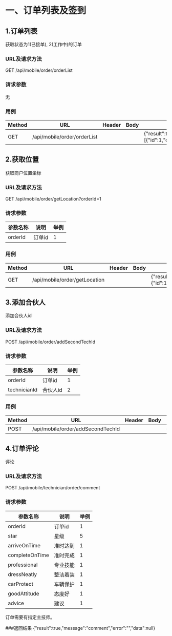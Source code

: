 # 一、订单列表及签到

## 1.订单列表
获取状态为1(已接单), 2(工作中)的订单
### URL及请求方法
GET /api/mobile/order/orderList

### 请求参数
无

### 用例
| Method | URL | Header | Body | Result |
| ------ | --- | ------ | ---- | ------ |
| GET | /api/mobile/order/orderList | | | {"result":true,"message":"orderList","error":null,"data":[{"id":1,"orderNum":"1","orderType":1,"photo":"1","orderTime":1420041600000,"addTime":1420041600000,"status":1,"customerType":1,"customerId":1,"customerName":"1","customerLon":"1","customerLat":"1","remark":"1","mainTechId":1,"secondTechId":1}]} |

## 2.获取位置
获取商户位置坐标

### URL及请求方法
GET /api/mobile/order/getLocation?orderId=1

### 请求参数

| 参数名称 | 说明 | 举例 |
| ------ | ---- | --- |
| orderId | 订单id | 1 |

### 用例
| Method | URL | Header | Body | Result |
| ------ | --- | ------ | ---- | ------ |
| GET | /api/mobile/order/getLocation | | | {"result":true,"message":"location","error":null,"data":{"id":1,"orderNum":"1","orderType":1,"photo":"1","orderTime":1420041600000,"addTime":1420041600000,"status":1,"customerType":1,"customerId":1,"customerName":"1","customerLon":"1","customerLat":"1","remark":"1","mainTechId":1,"secondTechId":1}} |


## 3.添加合伙人
添加合伙人id


### URL及请求方法
POST /api/mobile/order/addSecondTechId

### 请求参数

| 参数名称 | 说明 | 举例 |
| ------ | ---- | --- |
| orderId | 订单id | 1 |
| technicianId | 合伙人id |2 |

### 用例
| Method | URL | Header | Body | Result |
| ------ | --- | ------ | ---- | ------ |
| POST | /api/mobile/order/addSecondTechId | | | {"result":true,"message":"addSecondTechId","error":null,"data":null} |


## 4.订单评论
评论


### URL及请求方法
POST /api/mobile/technician/order/comment

### 请求参数

| 参数名称 | 说明 | 举例 |
| ------ | ---- | --- |
| orderId | 订单id | 1 |
| star | 星级 |5 |
| arriveOnTime | 准时达到 |1 |
| completeOnTime | 准时完成 |1 |
| professional | 专业技能 |1 |
| dressNeatly | 整洁着装 |1 |
| carProtect | 车辆保护 |1 |
| goodAttitude | 态度好 |1 |
| advice | 建议 |1 |

订单需要有指定主技师。


###返回结果
{"result":true,"message":"comment","error":"","data":null}
